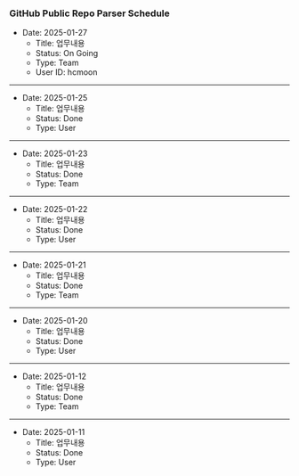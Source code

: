 ### GitHub Public Repo Parser Schedule

- Date: 2025-01-27
  - Title: 업무내용
  - Status: On Going
  - Type: Team
  - User ID: hcmoon

---
- Date: 2025-01-25
  - Title: 업무내용
  - Status: Done
  - Type: User

---
- Date: 2025-01-23
  - Title: 업무내용
  - Status: Done
  - Type: Team

---
- Date: 2025-01-22
  - Title: 업무내용
  - Status: Done
  - Type: User

---
- Date: 2025-01-21
  - Title: 업무내용
  - Status: Done
  - Type: Team

---
- Date: 2025-01-20
  - Title: 업무내용
  - Status: Done
  - Type: User

---
- Date: 2025-01-12
  - Title: 업무내용
  - Status: Done
  - Type: Team

---
- Date: 2025-01-11
  - Title: 업무내용
  - Status: Done
  - Type: User
